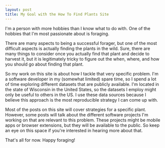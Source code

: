 ```yaml
---
layout: post
title: My Goal with the How To Find Plants Site
---
```


I'm a person with more hobbies than I know what to do with. One of the hobbies that I'm most passionate about is foraging.

There are many aspects to being a successful forager, but one of the most difficult aspects is actually finding the plants in the wild. Sure, there are many things to consider once you actually find that plant and decide to harvest it, but it is legitimately tricky to figure out the when, where, and how you should go about finding that plant.

So my work on this site is about how I tackle that very specific problem. I'm a software developer in my (somewhat limited) spare time, so I spend a lot of time exploring different datasets that are publicly available. I'm located in the state of Wisconsin in the United States, so the datasets I employ might only be useful to others in the US. I use these data sources because I believe this approach is the most reproducible strategy I can come up with.

Most of the posts on this site will cover strategies for a specific plant. However, some posts will talk about the different software projects I'm working on that are relevant to this problem. These projects might be mobile apps or browser extensions, but they will be available to the public. So keep an eye on this space if you're interested in hearing more about that.

That's all for now. Happy foraging!
